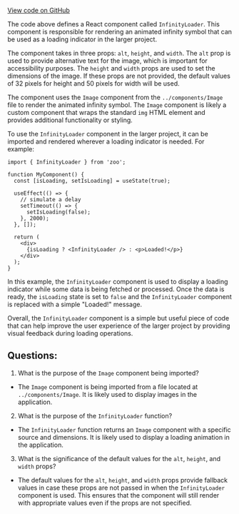 [View code on GitHub](zoo-labs/zoo/blob/master/core/src/zoo/InfinityLoader.tsx)

The code above defines a React component called `InfinityLoader`. This component is responsible for rendering an animated infinity symbol that can be used as a loading indicator in the larger project. 

The component takes in three props: `alt`, `height`, and `width`. The `alt` prop is used to provide alternative text for the image, which is important for accessibility purposes. The `height` and `width` props are used to set the dimensions of the image. If these props are not provided, the default values of 32 pixels for height and 50 pixels for width will be used.

The component uses the `Image` component from the `../components/Image` file to render the animated infinity symbol. The `Image` component is likely a custom component that wraps the standard `img` HTML element and provides additional functionality or styling.

To use the `InfinityLoader` component in the larger project, it can be imported and rendered wherever a loading indicator is needed. For example:

```
import { InfinityLoader } from 'zoo';

function MyComponent() {
  const [isLoading, setIsLoading] = useState(true);

  useEffect(() => {
    // simulate a delay
    setTimeout(() => {
      setIsLoading(false);
    }, 2000);
  }, []);

  return (
    <div>
      {isLoading ? <InfinityLoader /> : <p>Loaded!</p>}
    </div>
  );
}
```

In this example, the `InfinityLoader` component is used to display a loading indicator while some data is being fetched or processed. Once the data is ready, the `isLoading` state is set to `false` and the `InfinityLoader` component is replaced with a simple "Loaded!" message.

Overall, the `InfinityLoader` component is a simple but useful piece of code that can help improve the user experience of the larger project by providing visual feedback during loading operations.
## Questions: 
 1. What is the purpose of the `Image` component being imported?
- The `Image` component is being imported from a file located at `../components/Image`. It is likely used to display images in the application.

2. What is the purpose of the `InfinityLoader` function?
- The `InfinityLoader` function returns an `Image` component with a specific source and dimensions. It is likely used to display a loading animation in the application.

3. What is the significance of the default values for the `alt`, `height`, and `width` props?
- The default values for the `alt`, `height`, and `width` props provide fallback values in case these props are not passed in when the `InfinityLoader` component is used. This ensures that the component will still render with appropriate values even if the props are not specified.